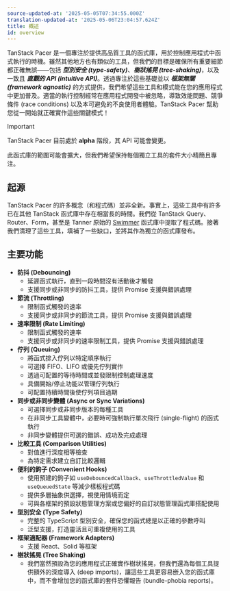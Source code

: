 ```yaml
---
source-updated-at: '2025-05-05T07:34:55.000Z'
translation-updated-at: '2025-05-06T23:04:57.624Z'
title: 概述
id: overview
---
```

TanStack Pacer 是一個專注於提供高品質工具的函式庫，用於控制應用程式中函式執行的時機。雖然其他地方也有類似的工具，但我們的目標是確保所有重要細節都正確無誤——包括 ***型別安全 (type-safety)***、***樹狀搖晃 (tree-shaking)***，以及一致且 ***直觀的 API (intuitive API)***。透過專注於這些基礎並以 ***框架無關 (framework agnostic)*** 的方式提供，我們希望這些工具和模式能在您的應用程式中更加普及。適當的執行控制經常在應用程式開發中被忽略，導致效能問題、競爭條件 (race conditions) 以及本可避免的不良使用者體驗。TanStack Pacer 幫助您從一開始就正確實作這些關鍵模式！

> [!IMPORTANT]
> TanStack Pacer 目前處於 **alpha** 階段，其 API 可能會變更。
>
> 此函式庫的範圍可能會擴大，但我們希望保持每個獨立工具的套件大小精簡且專注。

## 起源

TanStack Pacer 的許多概念（和程式碼）並非全新。事實上，這些工具中有許多已在其他 TanStack 函式庫中存在相當長的時間。我們從 TanStack Query、Router、Form，甚至是 Tanner 原始的 [Swimmer](https://github.com/tannerlinsley/swimmer) 函式庫中提取了程式碼。接著我們清理了這些工具，填補了一些缺口，並將其作為獨立的函式庫發布。

## 主要功能

- **防抖 (Debouncing)**
  - 延遲函式執行，直到一段時間沒有活動後才觸發
  - 支援同步或非同步的防抖工具，提供 Promise 支援與錯誤處理
- **節流 (Throttling)**
  - 限制函式觸發的速率
  - 支援同步或非同步的節流工具，提供 Promise 支援與錯誤處理
- **速率限制 (Rate Limiting)**
  - 限制函式觸發的速率
  - 支援同步或非同步的速率限制工具，提供 Promise 支援與錯誤處理
- **佇列 (Queuing)**
  - 將函式排入佇列以特定順序執行
  - 可選擇 FIFO、LIFO 或優先佇列實作
  - 透過可配置的等待時間或並發限制控制處理速度
  - 具備開始/停止功能以管理佇列執行
  - 可配置持續時間後使佇列項目過期
- **同步或非同步變體 (Async or Sync Variations)**
  - 可選擇同步或非同步版本的每種工具
  - 在非同步工具變體中，必要時可強制執行單次飛行 (single-flight) 的函式執行
  - 非同步變體提供可選的錯誤、成功及完成處理
- **比較工具 (Comparison Utilities)**
  - 對值進行深度相等檢查
  - 為特定需求建立自訂比較邏輯
- **便利的鉤子 (Convenient Hooks)**
  - 使用預建的鉤子如 `useDebouncedCallback`、`useThrottledValue` 和 `useQueuedState` 等減少樣板程式碼
  - 提供多層抽象供選擇，視使用情境而定
  - 可與各框架的預設狀態管理方案或您偏好的自訂狀態管理函式庫搭配使用
- **型別安全 (Type Safety)**
  - 完整的 TypeScript 型別安全，確保您的函式總是以正確的參數呼叫
  - 泛型支援，打造靈活且可重複使用的工具
- **框架適配器 (Framework Adapters)**
  - 支援 React、Solid 等框架
- **樹狀搖晃 (Tree Shaking)**
  - 我們當然預設為您的應用程式正確實作樹狀搖晃，但我們還為每個工具提供額外的深度導入 (deep imports)，讓這些工具更容易嵌入您的函式庫中，而不會增加您的函式庫的套件恐懼報告 (bundle-phobia reports)。
